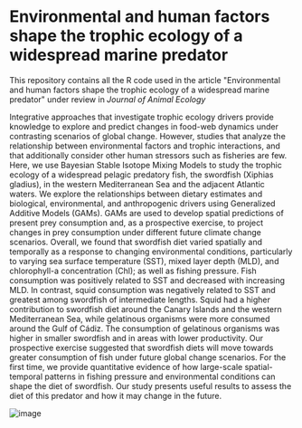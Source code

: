 # Environmental and human factors shape the trophic ecology of a widespread marine predator
This repository contains all the R code used in the article "Environmental and human factors shape the trophic ecology of a widespread marine predator" under review in *Journal of Animal Ecology*

Integrative approaches that investigate trophic ecology drivers provide knowledge to explore and predict changes in food-web dynamics under contrasting scenarios of global change. However, studies that analyze the relationship between environmental factors and trophic interactions, and that additionally consider other human stressors such as fisheries are few. Here, we use Bayesian Stable Isotope Mixing Models to study the trophic ecology of a widespread pelagic predatory fish, the swordfish (Xiphias gladius), in the western Mediterranean Sea and the adjacent Atlantic waters. We explore the relationships between dietary estimates and biological, environmental, and anthropogenic drivers using Generalized Additive Models (GAMs). GAMs are used to develop spatial predictions of present prey consumption and, as a prospective exercise, to project changes in prey consumption under different future climate change scenarios. Overall, we found that swordfish diet varied spatially and temporally as a response to changing environmental conditions, particularly to varying sea surface temperature (SST), mixed layer depth (MLD), and chlorophyll-a concentration (Chl); as well as fishing pressure. Fish consumption was positively related to SST and decreased with increasing MLD. In contrast, squid consumption was negatively related to SST and greatest among swordfish of intermediate lengths. Squid had a higher contribution to swordfish diet around the Canary Islands and the western Mediterranean Sea, while gelatinous organisms were more consumed around the Gulf of Cádiz. The consumption of gelatinous organisms was higher in smaller swordfish and in areas with lower productivity. Our prospective exercise suggested that swordfish diets will move towards greater consumption of fish under future global change scenarios. For the first time, we provide quantitative evidence of how large-scale spatial-temporal patterns in fishing pressure and environmental conditions can shape the diet of swordfish. Our study presents useful results to assess the diet of this predator and how it may change in the future.

![image](https://github.com/user-attachments/assets/c084acc3-cd7d-4f02-9763-bbdc9349a87d)


